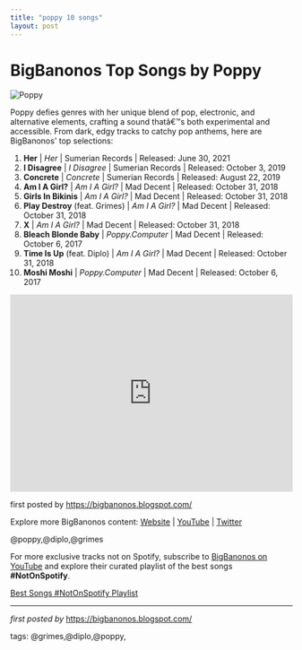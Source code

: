```yaml
---
title: "poppy 10 songs"
layout: post
---
```

<h1>BigBanonos Top Songs by Poppy</h1>
<img src="https://m.media-amazon.com/images/I/41G8cpvpGsL._SX354_SY354_BL0_QL100__UXNaN_FMjpg_QL85_.jpg" alt="Poppy"> <p>Poppy defies genres with her unique blend of pop, electronic, and alternative elements, crafting a sound thatâ€™s both experimental and accessible. From dark, edgy tracks to catchy pop anthems, here are BigBanonos' top selections:</p> <ol> <li><strong>Her</strong> | <em>Her</em> | Sumerian Records | Released: June 30, 2021</li> <li><strong>I Disagree</strong> | <em>I Disagree</em> | Sumerian Records | Released: October 3, 2019</li> <li><strong>Concrete</strong> | <em>Concrete</em> | Sumerian Records | Released: August 22, 2019</li> <li><strong>Am I A Girl?</strong> | <em>Am I A Girl?</em> | Mad Decent | Released: October 31, 2018</li> <li><strong>Girls In Bikinis</strong> | <em>Am I A Girl?</em> | Mad Decent | Released: October 31, 2018</li> <li><strong>Play Destroy</strong> (feat. Grimes) | <em>Am I A Girl?</em> | Mad Decent | Released: October 31, 2018</li> <li><strong>X</strong> | <em>Am I A Girl?</em> | Mad Decent | Released: October 31, 2018</li> <li><strong>Bleach Blonde Baby</strong> | <em>Poppy.Computer</em> | Mad Decent | Released: October 6, 2017</li> <li><strong>Time Is Up</strong> (feat. Diplo) | <em>Am I A Girl?</em> | Mad Decent | Released: October 31, 2018</li> <li><strong>Moshi Moshi</strong> | <em>Poppy.Computer</em> | Mad Decent | Released: October 6, 2017</li>
</ol> <div> <iframe src="https://open.spotify.com/embed/playlist/2WuFJuU9gER4Q3zs9bxM6X?utm_source=generator" width="100%" height="352" frameborder="0" allow="autoplay; clipboard-write; encrypted-media; fullscreen; picture-in-picture" loading="lazy"></iframe>
</div> <p>first posted by <a href="https://bigbanonos.blogspot.com/">https://bigbanonos.blogspot.com/</a></p> <div> <p>Explore more BigBanonos content: <a href="https://bigbanonos.blogspot.com/">Website</a> | <a href="https://www.youtube.com/@BigBanonos">YouTube</a> | <a href="https://x.com/bigbanonos">Twitter</a></p>
</div> <!-- Tags -->
<p>@poppy,@diplo,@grimes</p>


<!--Subscribe and Playlist Links-->
<div>
    <p>For more exclusive tracks not on Spotify, subscribe to <a href="https://www.youtube.com/@BigBanonos" target="_blank">BigBanonos on YouTube</a> and explore their curated playlist of the best songs <strong>#NotOnSpotify</strong>.</p>
    <p><a href="https://www.youtube.com/playlist?list=PLtuNtuTatqI0kFahUCbtbfenC_ET5O_tr" target="_blank">Best Songs #NotOnSpotify Playlist<br /></a></p></div>

<hr />

<p><em>first posted by</em> <a href="https://bigbanonos.blogspot.com/" rel="noopener" target="_new">https://bigbanonos.blogspot.com/</a></p>

<p>tags: @grimes,@diplo,@poppy,</p>
